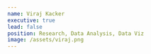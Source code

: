 ```yaml
---
name: Viraj Kacker
executive: true
lead: false
position: Research, Data Analysis, Data Viz
image: /assets/viraj.png
---
```

